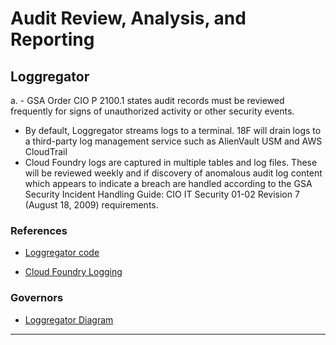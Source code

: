 # Audit Review, Analysis, and Reporting
## Loggregator
a. - GSA Order CIO P 2100.1 states audit records must be reviewed frequently for signs of unauthorized activity or other security events.
- By default, Loggregator streams logs to a terminal. 18F will drain logs to a third-party log management service such as AlienVault USM and AWS CloudTrail 
- Cloud Foundry logs are captured in multiple tables and log files.  These will be reviewed weekly and if discovery of anomalous audit log content which appears to indicate a breach are handled according to the GSA Security Incident Handling Guide: CIO IT Security 01-02 Revision 7 (August 18, 2009) requirements.  
 
### References

* [Loggregator code](https://github.com/cloudfoundry/loggregator)

* [Cloud Foundry Logging](https://docs.cloudfoundry.org/running/managing-cf/logging.html)

### Governors

* [Loggregator Diagram](https://raw.githubusercontent.com/cloudfoundry/loggregator/develop/docs/loggregator.png)

--------
